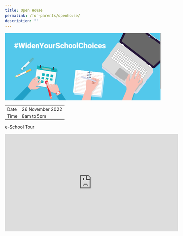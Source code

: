 ```yaml
---
title: Open House
permalink: /for-parents/openhouse/
description: ""
---
```

![](/images/Usefullinks/widenyourchoice.jpeg)


| | |
|-| -|
| Date | 26 November 2022 |
| Time | 8am to 5pm |


e-School Tour 

<div class="bp-youtube">

<iframe width="560" height="315" src="https://www.youtube.com/embed/F5O1tTR8CQ4" title="YouTube video player" frameborder="0" allow="accelerometer; autoplay; clipboard-write; encrypted-media; gyroscope; picture-in-picture" allowfullscreen></iframe>

</div>